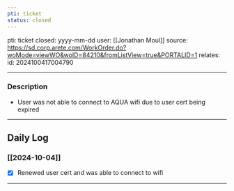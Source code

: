 ```yaml
---
pti: ticket
status: closed
---
```

pti: ticket 
closed: yyyy-mm-dd
user: [[Jonathan Moul]]
source: https://sd.corp.arete.com/WorkOrder.do?woMode=viewWO&woID=84210&fromListView=true&PORTALID=1
relates: 
id: 2024100417004790

---
### Description
- User was not able to connect to AQUA wifi due to user cert being expired
---
## Daily Log
### [[2024-10-04]]
- [x] Renewed user cert and was able to connect to wifi
---